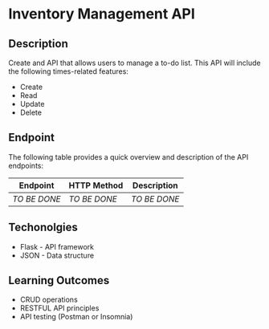 # Inventory Management API
## Description  

Create and API that allows users to manage a to-do list. This API will include the following times-related features:  

* Create  
* Read  
* Update  
* Delete

## Endpoint

The following table provides a quick overview and description of the API endpoints:  

| Endpoint |HTTP Method | Description |  
| ----------- | ----------- | ------------ |  
| _TO BE DONE_            | _TO BE DONE_            | _TO BE DONE_    |

## Techonolgies

* Flask - API framework      
* JSON - Data structure  

## Learning Outcomes

* CRUD operations  
* RESTFUL API principles    
* API testing (Postman or Insomnia)


